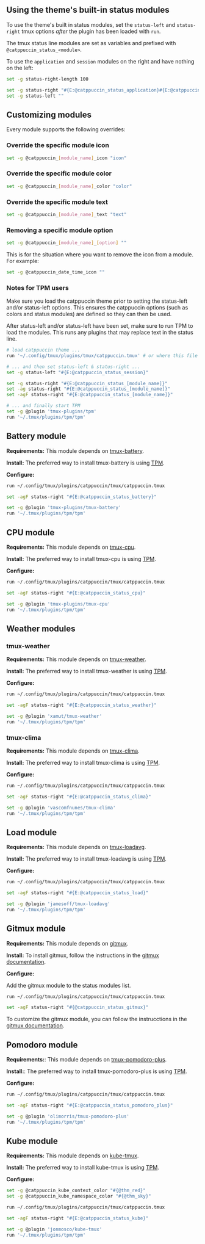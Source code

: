 ## Using the theme's built-in status modules

To use the theme's built in status modules, set the `status-left` and
`status-right` tmux options _after_ the plugin has been loaded with `run`.

The tmux status line modules are set as variables and prefixed with `@catppuccin_status_<module>`.

To use the `application` and `session` modules on the right and have nothing on
the left:

```sh
set -g status-right-length 100

set -g status-right "#{E:@catppuccin_status_application}#{E:@catppuccin_status_session}"
set -g status-left ""
```

## Customizing modules

Every module supports the following overrides:

### Override the specific module icon

```sh
set -g @catppuccin_[module_name]_icon "icon"
```

### Override the specific module color

```sh
set -g @catppuccin_[module_name]_color "color"
```

### Override the specific module text

```sh
set -g @catppuccin_[module_name]_text "text"
```

### Removing a specific module option

```sh
set -g @catppuccin_[module_name]_[option] ""
```

This is for the situation where you want to remove the icon from a module.
For example:

```sh
set -g @catppuccin_date_time_icon ""
```

### Notes for TPM users

Make sure you load the catppuccin theme prior to setting the status-left and/or
status-left options. This ensures the catppuccin options (such as colors and
status modules) are defined so they can then be used.

After status-left and/or status-left have been set, make sure to run TPM to load
the modules. This runs any plugins that may replace text in the status line.

```bash
# load catppuccin theme ...
run '~/.config/tmux/plugins/tmux/catppuccin.tmux' # or where this file is located on your machine

# ... and then set status-left & status-right ...
set -g status-left "#{E:@catppuccin_status_session}"

set -g status-right "#{E:@catppuccin_status_[module_name]}"
set -ag status-right "#{E:@catppuccin_status_[module_name]}"
set -agF status-right "#{E:@catppuccin_status_[module_name]}"

# ... and finally start TPM
set -g @plugin 'tmux-plugins/tpm'
run '~/.tmux/plugins/tpm/tpm'
```

## Battery module

**Requirements:** This module depends on [tmux-battery](https://github.com/tmux-plugins/tmux-battery/tree/master).

**Install:** The preferred way to install tmux-battery is using [TPM](https://github.com/tmux-plugins/tpm).

**Configure:**

```sh
run ~/.config/tmux/plugins/catppuccin/tmux/catppuccin.tmux

set -agF status-right "#{E:@catppuccin_status_battery}"

set -g @plugin 'tmux-plugins/tmux-battery'
run '~/.tmux/plugins/tpm/tpm'
```

## CPU module

**Requirements:** This module depends on [tmux-cpu](https://github.com/tmux-plugins/tmux-cpu/tree/master).

**Install:** The preferred way to install tmux-cpu is using [TPM](https://github.com/tmux-plugins/tpm).

**Configure:**

```sh
run ~/.config/tmux/plugins/catppuccin/tmux/catppuccin.tmux

set -agF status-right "#{E:@catppuccin_status_cpu}"

set -g @plugin 'tmux-plugins/tmux-cpu'
run '~/.tmux/plugins/tpm/tpm'
```

## Weather modules

### tmux-weather

**Requirements:** This module depends on [tmux-weather](https://github.com/xamut/tmux-weather).

**Install:** The preferred way to install tmux-weather is using [TPM](https://github.com/tmux-plugins/tpm).

**Configure:**

```sh
run ~/.config/tmux/plugins/catppuccin/tmux/catppuccin.tmux

set -agF status-right "#{E:@catppuccin_status_weather}"

set -g @plugin 'xamut/tmux-weather'
run '~/.tmux/plugins/tpm/tpm'
```

### tmux-clima

**Requirements:** This module depends on [tmux-clima](https://github.com/vascomfnunes/tmux-clima).

**Install:** The preferred way to install tmux-clima is using [TPM](https://github.com/tmux-plugins/tpm).

**Configure:**

```sh
run ~/.config/tmux/plugins/catppuccin/tmux/catppuccin.tmux

set -agF status-right "#{E:@catppuccin_status_clima}"

set -g @plugin 'vascomfnunes/tmux-clima'
run '~/.tmux/plugins/tpm/tpm'
```

## Load module

**Requirements:** This module depends on [tmux-loadavg](https://github.com/jamesoff/tmux-loadavg).

**Install:** The preferred way to install tmux-loadavg is using [TPM](https://github.com/tmux-plugins/tpm).

**Configure:**

```sh
run ~/.config/tmux/plugins/catppuccin/tmux/catppuccin.tmux

set -agF status-right "#{E:@catppuccin_status_load}"

set -g @plugin 'jamesoff/tmux-loadavg'
run '~/.tmux/plugins/tpm/tpm'
```

## Gitmux module

**Requirements:** This module depends on [gitmux](https://github.com/arl/gitmux).

**Install:** To install gitmux, follow the instructions in the [gitmux documentation](https://github.com/arl/gitmux/blob/main/README.md#installing).

**Configure:**

Add the gitmux module to the status modules list.

```sh
run ~/.config/tmux/plugins/catppuccin/tmux/catppuccin.tmux

set -agF status-right "#{@catppuccin_status_gitmux}"
```

To customize the gitmux module, you can follow the instrucctions in the [gitmux documentation](https://github.com/arl/gitmux/blob/main/README.md#customizing).

## Pomodoro module

**Requirements:**: This module depends on [tmux-pomodoro-plus](https://github.com/olimorris/tmux-pomodoro-plus/tree/main).

**Install:**: The preferred way to install tmux-pomodoro-plus is using [TPM](https://github.com/tmux-plugins/tpm).

**Configure:**

```sh
run ~/.config/tmux/plugins/catppuccin/tmux/catppuccin.tmux

set -agF status-right "#{E:@catppuccin_status_pomodoro_plus}"

set -g @plugin 'olimorris/tmux-pomodoro-plus'
run '~/.tmux/plugins/tpm/tpm'
```

## Kube module

**Requirements:** This module depends on [kube-tmux](https://github.com/jonmosco/kube-tmux).

**Install:** The preferred way to install kube-tmux is using [TPM](https://github.com/tmux-plugins/tpm).

**Configure:**

```sh
set -g @catppuccin_kube_context_color "#{@thm_red}"
set -g @catppuccin_kube_namespace_color "#{@thm_sky}"

run ~/.config/tmux/plugins/catppuccin/tmux/catppuccin.tmux

set -agF status-right "#{E:@catppuccin_status_kube}"

set -g @plugin 'jonmosco/kube-tmux'
run '~/.tmux/plugins/tpm/tpm'
```
